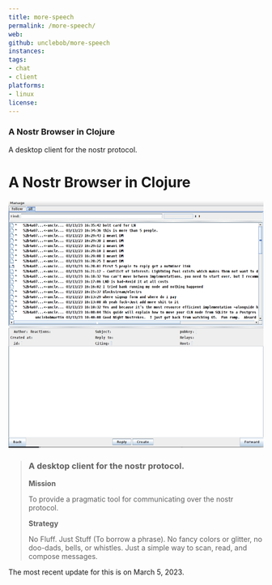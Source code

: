 ```yaml
---
title: more-speech
permalink: /more-speech/
web: 
github: unclebob/more-speech
instances:
tags:
- chat
- client
platforms:
- linux 
license: 
---
```


### A Nostr Browser in Clojure

A desktop client for the nostr protocol.

# A Nostr Browser in Clojure

![more-speech](/images/more-speech.png)

> ### A desktop client for the nostr protocol.
>
> **Mission**
>
> To provide a pragmatic tool for communicating over the nostr protocol.
>
> **Strategy**
>
> No Fluff. Just Stuff (To borrow a phrase). No fancy colors or glitter, no doo-dads, bells, or whistles. Just a simple way to scan, read, and compose messages.

The most recent update for this is on March 5, 2023.

